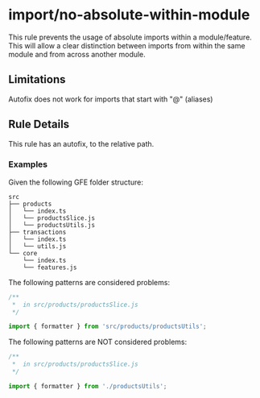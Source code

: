# import/no-absolute-within-module

This rule prevents the usage of absolute imports within a module/feature.
This will allow a clear distinction between imports from within the same module and from across another module.

## Limitations

Autofix does not work for imports that start with "@" (aliases)

## Rule Details

This rule has an autofix, to the relative path.  

### Examples

Given the following GFE folder structure:

```
src
├── products
│   └── index.ts
│   └── productsSlice.js
│   └── productsUtils.js
├── transactions
│   └── index.ts
│   └── utils.js
└── core
    └── index.ts
    └── features.js

```


The following patterns are considered problems:

```js
/**
 *  in src/products/productsSlice.js
 */

import { formatter } from 'src/products/productsUtils';

```

The following patterns are NOT considered problems:

```js
/**
 *  in src/products/productsSlice.js
 */

import { formatter } from './productsUtils';

```
